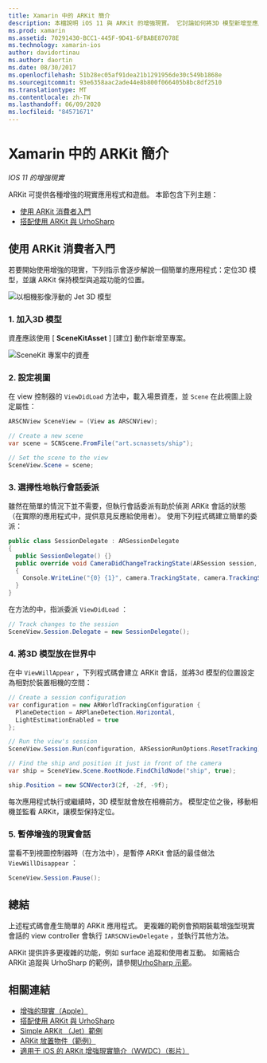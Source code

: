 ```yaml
---
title: Xamarin 中的 ARKit 簡介
description: 本檔說明 iOS 11 與 ARKit 的增強現實。 它討論如何將3D 模型新增至應用程式、設定視圖、執行會話委派、將3D 模型放在世界中，以及暫停增強的現實會話。
ms.prod: xamarin
ms.assetid: 70291430-BCC1-445F-9D41-6FBABE87078E
ms.technology: xamarin-ios
author: davidortinau
ms.author: daortin
ms.date: 08/30/2017
ms.openlocfilehash: 51b28ec05af91dea21b1291956de30c549b1868e
ms.sourcegitcommit: 93e6358aac2ade44e8b800f066405b8bc8df2510
ms.translationtype: MT
ms.contentlocale: zh-TW
ms.lasthandoff: 06/09/2020
ms.locfileid: "84571671"
---
```

# <a name="introduction-to-arkit-in-xamarinios"></a>Xamarin 中的 ARKit 簡介

_IOS 11 的增強現實_

ARKit 可提供各種增強的現實應用程式和遊戲。 本節包含下列主題：

- [使用 ARKit 消費者入門](#gettingstarted)
- [搭配使用 ARKit 與 UrhoSharp](urhosharp.md)

<a name="gettingstarted"></a>

## <a name="getting-started-with-arkit"></a>使用 ARKit 消費者入門

若要開始使用增強的現實，下列指示會逐步解說一個簡單的應用程式：定位3D 模型，並讓 ARKit 保持模型與追蹤功能的位置。

![以相機影像浮動的 Jet 3D 模型](images/jet-sml.png)

### <a name="1-add-a-3d-model"></a>1. 加入3D 模型

資產應該使用 [ **SceneKitAsset** ] [建立] 動作新增至專案。

![SceneKit 專案中的資產](images/scene-assets.png)

### <a name="2-configure-the-view"></a>2. 設定視圖

在 view 控制器的 `ViewDidLoad` 方法中，載入場景資產，並 `Scene` 在此視圖上設定屬性：

```csharp
ARSCNView SceneView = (View as ARSCNView);

// Create a new scene
var scene = SCNScene.FromFile("art.scnassets/ship");

// Set the scene to the view
SceneView.Scene = scene;
```

### <a name="3-optionally-implement-a-session-delegate"></a>3. 選擇性地執行會話委派

雖然在簡單的情況下並不需要，但執行會話委派有助於偵測 ARKit 會話的狀態（在實際的應用程式中，提供意見反應給使用者）。 使用下列程式碼建立簡單的委派：

```csharp
public class SessionDelegate : ARSessionDelegate
{
  public SessionDelegate() {}
  public override void CameraDidChangeTrackingState(ARSession session, ARCamera camera)
  {
    Console.WriteLine("{0} {1}", camera.TrackingState, camera.TrackingStateReason);
  }
}
```

在方法的中，指派委派 `ViewDidLoad` ：

```csharp
// Track changes to the session
SceneView.Session.Delegate = new SessionDelegate();
```

### <a name="4-position-the-3d-model-in-the-world"></a>4. 將3D 模型放在世界中

在中 `ViewWillAppear` ，下列程式碼會建立 ARKit 會話，並將3d 模型的位置設定為相對於裝置相機的空間：

```csharp
// Create a session configuration
var configuration = new ARWorldTrackingConfiguration {
  PlaneDetection = ARPlaneDetection.Horizontal,
  LightEstimationEnabled = true
};

// Run the view's session
SceneView.Session.Run(configuration, ARSessionRunOptions.ResetTracking);

// Find the ship and position it just in front of the camera
var ship = SceneView.Scene.RootNode.FindChildNode("ship", true);

ship.Position = new SCNVector3(2f, -2f, -9f);
```

每次應用程式執行或繼續時，3D 模型就會放在相機前方。 模型定位之後，移動相機並監看 ARKit，讓模型保持定位。

### <a name="5-pause-the-augmented-reality-session"></a>5. 暫停增強的現實會話

當看不到視圖控制器時（在方法中），是暫停 ARKit 會話的最佳做法 `ViewWillDisappear` ：

```csharp
SceneView.Session.Pause();
```

## <a name="summary"></a>總結

上述程式碼會產生簡單的 ARKit 應用程式。 更複雜的範例會預期裝載增強型現實會話的 view controller 會執行 `IARSCNViewDelegate` ，並執行其他方法。

ARKit 提供許多更複雜的功能，例如 surface 追蹤和使用者互動。 如需結合 ARKit 追蹤與 UrhoSharp 的範例，請參閱[UrhoSharp 示範](urhosharp.md)。

## <a name="related-links"></a>相關連結

- [增強的現實（Apple）](https://developer.apple.com/arkit/)
- [搭配使用 ARKit 與 UrhoSharp](urhosharp.md)
- [Simple ARKit （Jet）範例](https://docs.microsoft.com/samples/xamarin/ios-samples/ios11-arkitsample)
- [ARKit 放置物件（範例）](https://docs.microsoft.com/samples/xamarin/ios-samples/ios11-arkitplacingobjects)
- [適用于 iOS 的 ARKit 增強現實簡介（WWDC）（影片）](https://developer.apple.com/videos/play/wwdc2017/602/)
